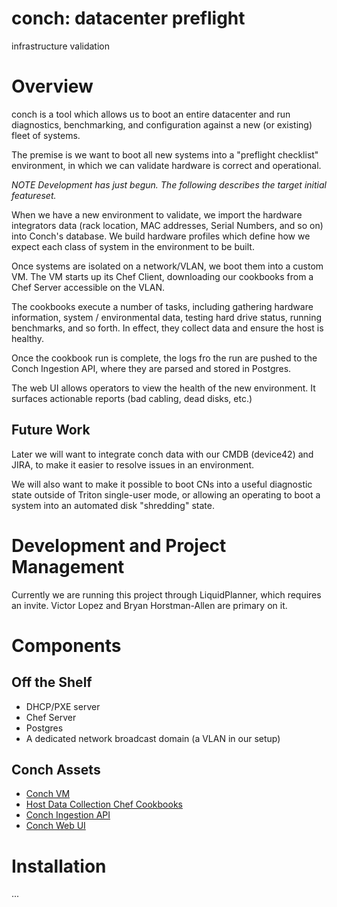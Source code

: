# conch: datacenter preflight

infrastructure validation

# Overview

conch is a tool which allows us to boot an entire datacenter and run diagnostics, benchmarking, and configuration against a new (or existing) fleet of systems.

The premise is we want to boot all new systems into a "preflight checklist" environment, in which we can validate hardware is correct and operational.

*NOTE Development has just begun. The following describes the target initial featureset.*

When we have a new environment to validate, we import the hardware integrators data (rack location, MAC addresses, Serial Numbers, and so on) into Conch's database. We build hardware profiles which define how we expect each class of system in the environment to be built.

Once systems are isolated on a network/VLAN, we boot them into a custom VM. The VM starts up its Chef Client, downloading our cookbooks from a Chef Server accessible on the VLAN.

The cookbooks execute a number of tasks, including gathering hardware information, system / environmental data, testing hard drive status, running benchmarks, and so forth. In effect, they collect data and ensure the host is healthy.

Once the cookbook run is complete, the logs fro the run are pushed to the Conch Ingestion API, where they are parsed and stored in Postgres.

The web UI allows operators to view the health of the new environment. It surfaces actionable reports (bad cabling, dead disks, etc.)

## Future Work

Later we will want to integrate conch data with our CMDB (device42) and JIRA, to make it easier to resolve issues in an environment.

We will also want to make it possible to boot CNs into a useful diagnostic state outside of Triton single-user mode, or allowing an operating to boot a system into an automated disk "shredding" state.

# Development and Project Management

Currently we are running this project through LiquidPlanner, which requires an invite. Victor Lopez and Bryan Horstman-Allen are primary on it.

# Components

## Off the Shelf

* DHCP/PXE server
* Chef Server
* Postgres
* A dedicated network broadcast domain (a VLAN in our setup)

## Conch Assets

* [Conch VM](https://devops.int.joyent.us/repo/cloudops/conch-packer)
* [Host Data Collection Chef Cookbooks](https://devops.int.joyent.us/repo/cloudops/conch-chef)
* [Conch Ingestion API](https://devops.int.joyent.us/repo/cloudops/conch-api)
* [Conch Web UI](https://devops.int.joyent.us/repo/cloudops/conch-web)

# Installation

...
